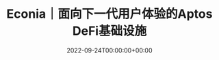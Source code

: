 ---
class: development
title: Econia｜面向下一代用户体验的Aptos DeFi基础设施
slug: https://mirror.xyz/0xaptosworld.eth/S5BCqK9OmE_C05MeNlSc_H8x_mISq1cF-vHo918cGa8
remark: development/development2
date: 2022-09-24T00:00:00+00:00
featuredImg: ../../images/featured/weekly/weekly.jpeg
---